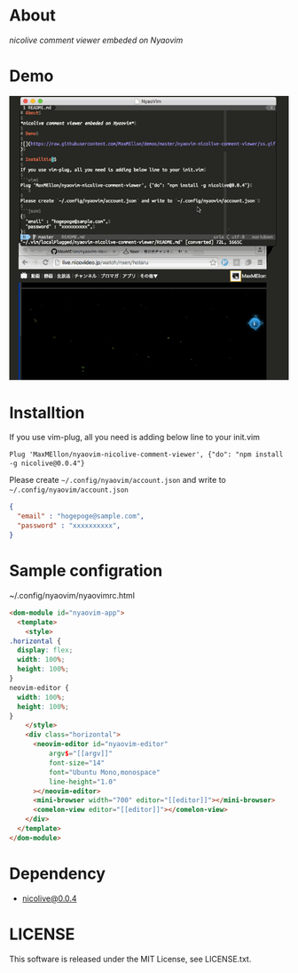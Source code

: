 # About

*nicolive comment viewer embeded on Nyaovim*

# Demo

![](https://raw.githubusercontent.com/MaxMEllon/demos/master/nyaovim-nicolive-comment-viewer/ss.gif)

# Installtion

If you use vim-plug, all you need is adding below line to your init.vim

```vim
Plug 'MaxMEllon/nyaovim-nicolive-comment-viewer', {"do": "npm install -g nicolive@0.0.4"}
```

Please create `~/.config/nyaovim/account.json` and write to `~/.config/nyaovim/account.json`

```json
{
  "email" : "hogepoge@sample.com",
  "password" : "xxxxxxxxxx",
}
```

# Sample configration

~/.config/nyaovim/nyaovimrc.html

```html
<dom-module id="nyaovim-app">
  <template>
    <style>
.horizontal {
  display: flex;
  width: 100%;
  height: 100%;
}
neovim-editor {
  width: 100%;
  height: 100%;
}
    </style>
    <div class="horizontal">
      <neovim-editor id="nyaovim-editor"
          argv$="[[argv]]"
          font-size="14"
          font="Ubuntu Mono,monospace"
          line-height="1.0"
      ></neovim-editor>
      <mini-browser width="700" editor="[[editor]]"></mini-browser>
      <comelon-view editor="[[editor]]"></comelon-view>
    </div>
  </template>
</dom-module>
```

# Dependency

  - [nicolive@0.0.4](https://www.npmjs.com/package/nicolive)

# LICENSE

  This software is released under the MIT License, see LICENSE.txt.
